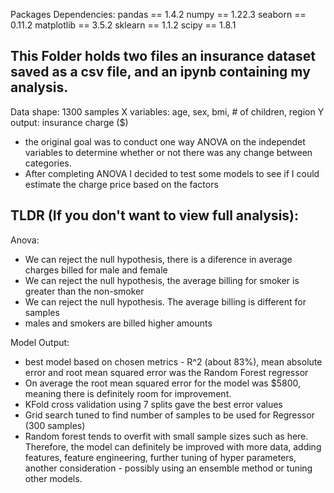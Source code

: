 Packages Dependencies: 
pandas == 1.4.2
numpy == 1.22.3
seaborn == 0.11.2
matplotlib == 3.5.2
sklearn == 1.1.2
scipy == 1.8.1

## This Folder holds two files an insurance dataset saved as a csv file, and an ipynb containing my analysis. 
Data shape: 1300 samples
X variables: age, sex, bmi, # of children, region
Y output: insurance charge ($)

- the original goal was to conduct one way ANOVA on the independet variables to determine whether or not there was any change between categories. 
- After completing ANOVA I decided to test some models to see if I could estimate the charge price based on the factors

## TLDR (If you don't want to view full analysis):
Anova: 
- We can reject the null hypothesis, there is a diference in average charges billed for male and female
- We can reject the null hypothesis, the average billing for smoker is greater than the non-smoker
- We can reject the null hypothesis. The average billing is different for samples
- males and smokers are billed higher amounts

Model Output:
- best model based on chosen metrics - R^2 (about 83%), mean absolute error and root mean squared error was the Random Forest regressor
- On average the root mean squared error for the model was $5800, meaning there is definitely room for improvement. 
- KFold cross validation using 7 splits gave the best error values
- Grid search tuned to find number of samples to be used for Regressor (300 samples)
- Random forest tends to overfit with small sample sizes such as here. Therefore, the model can definitely be improved with more data, adding features, 
feature engineering, further tuning of hyper parameters, another consideration - possibly using an ensemble method or tuning other models. 


